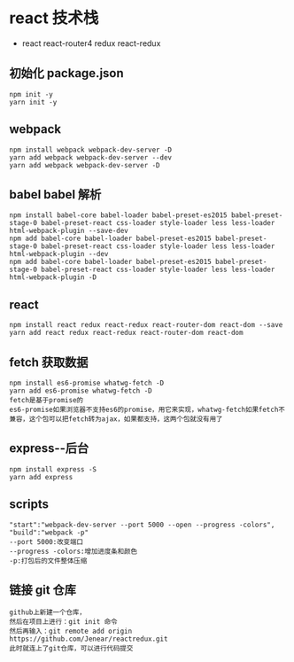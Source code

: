 # react 技术栈

- react react-router4 redux react-redux

## 初始化 package.json

```
npm init -y
yarn init -y
```

## webpack

```
npm install webpack webpack-dev-server -D
yarn add webpack webpack-dev-server --dev
yarn add webpack webpack-dev-server -D
```

## babel babel 解析

```
npm install babel-core babel-loader babel-preset-es2015 babel-preset-stage-0 babel-preset-react css-loader style-loader less less-loader html-webpack-plugin --save-dev
npm add babel-core babel-loader babel-preset-es2015 babel-preset-stage-0 babel-preset-react css-loader style-loader less less-loader html-webpack-plugin --dev
npm add babel-core babel-loader babel-preset-es2015 babel-preset-stage-0 babel-preset-react css-loader style-loader less less-loader html-webpack-plugin -D
```

## react

```
npm install react redux react-redux react-router-dom react-dom --save
yarn add react redux react-redux react-router-dom react-dom
```

## fetch 获取数据

```
npm install es6-promise whatwg-fetch -D
yarn add es6-promise whatwg-fetch -D
fetch是基于promise的
es6-promise如果浏览器不支持es6的promise，用它来实现，whatwg-fetch如果fetch不兼容，这个包可以把fetch转为ajax，如果都支持，这两个包就没有用了
```

## express--后台

```
npm install express -S
yarn add express
```

## scripts

```
"start":"webpack-dev-server --port 5000 --open --progress -colors",
"build":"webpack -p"
--port 5000:改变端口
--progress -colors:增加进度条和颜色
-p:打包后的文件整体压缩
```

## 链接 git 仓库

```
github上新建一个仓库，
然后在项目上进行：git init 命令
然后再输入：git remote add origin https://github.com/Jenear/reactredux.git
此时就连上了git仓库，可以进行代码提交
```

